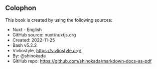 <section id="colophon" role="doc-colophon">

## Colophon

This book is created by using the following sources:

- Nuxt - English
- GitHub source: nuxt/nuxtjs.org
- Created: 2022-11-25
- Bash v5.2.2
- Vivliostyle, https://vivliostyle.org/
- By: @shinokada
- GitHub repo: https://github.com/shinokada/markdown-docs-as-pdf

</section>
